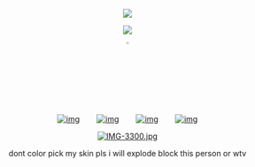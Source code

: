 <p align="center" width="100%"> <img src="https://komarev.com/ghpvc/?username=callthedoctor&label=✦&color=140f06">



<p align="center" width="100%">
    <img src="https://i.postimg.cc/76wP1Chq/Untitled1002-20250610184046.png">
    
</p>

<p align="center" width="100%"><img width="3%" src="https://files.catbox.moe/t016zc.webp">

<div id="header" align="center">


[![img](https://files.catbox.moe/rndrye.png)](https://rentry.co/williamfranklingraham)⠀⠀⠀[![img](https://files.catbox.moe/0vdxsp.png)‎](https://spacedogs.atabook.org/)⠀⠀⠀[![img](https://files.catbox.moe/2spuyl.png)](https://pronouns.cc/@hanniballecter)⠀⠀⠀[![img](https://files.catbox.moe/gy1kyg.png)](https://lokilaufeys0n.straw.page/)


[![IMG-3300.jpg](https://i.postimg.cc/k51S3BTV/IMG-3300.jpg)](https://postimg.cc/Tyb1nYMG)

dont color pick my skin pls i will explode
block this person or wtv
